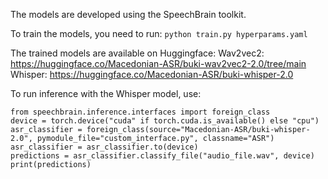 The models are developed using the SpeechBrain toolkit.

To train the models, you need to run: `python train.py hyperparams.yaml`

The trained models are available on Huggingface:
Wav2vec2: https://huggingface.co/Macedonian-ASR/buki-wav2vec2-2.0/tree/main
Whisper: https://huggingface.co/Macedonian-ASR/buki-whisper-2.0

To run inference with the Whisper model, use:

```
from speechbrain.inference.interfaces import foreign_class
device = torch.device("cuda" if torch.cuda.is_available() else "cpu")
asr_classifier = foreign_class(source="Macedonian-ASR/buki-whisper-2.0", pymodule_file="custom_interface.py", classname="ASR")
asr_classifier = asr_classifier.to(device)
predictions = asr_classifier.classify_file("audio_file.wav", device)
print(predictions)
```




